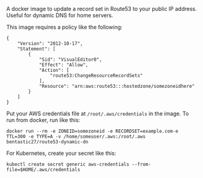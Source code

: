 A docker image to update a record set in Route53 to your public IP address. Useful for dynamic DNS for home servers.

This image requires a policy like the following:

```
{
    "Version": "2012-10-17",
    "Statement": [
        {
            "Sid": "VisualEditor0",
            "Effect": "Allow",
            "Action": [
                "route53:ChangeResourceRecordSets"
            ],
            "Resource": "arn:aws:route53:::hostedzone/somezoneidhere"
        }
    ]
}
```

Put your AWS credentials file at `/root/.aws/credentials` in the image. To run from docker, run like this:

```
docker run --rm -e ZONEID=somezoneid -e RECORDSET=example.com-e TTL=300 -e TYPE=A -v /home/someuser/.aws:/root/.aws bentastic27/route53-dynamic-dn
```

For Kubernetes, create your secret like this:

```
kubectl create secret generic aws-credentials --from-file=$HOME/.aws/credentials
```
